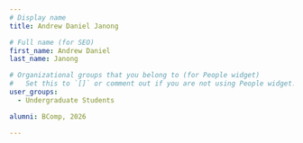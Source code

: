 ```yaml
---
# Display name
title: Andrew Daniel Janong

# Full name (for SEO)
first_name: Andrew Daniel
last_name: Janong

# Organizational groups that you belong to (for People widget)
#   Set this to `[]` or comment out if you are not using People widget.
user_groups:
  - Undergraduate Students

alumni: BComp, 2026

---
```

